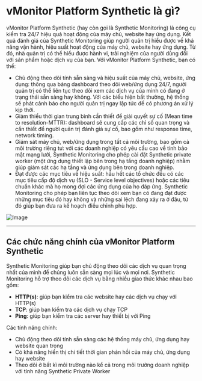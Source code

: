 # vMonitor Platform Synthetic là gì?

vMonitor Platform Synthetic (hay còn gọi là Synthetic Monitoring) là công cụ kiểm tra 24/7 hiệu quả hoạt động của máy chủ, website hay ứng dụng. Kết quả đánh giá của Synthetic Monitoring giúp người quản trị hiểu được về khả năng vận hành, hiệu suất hoạt động của máy chủ, website hay ứng dụng. Từ đó, nhà quản trị có thể hiểu được hành vi, trải nghiệm của người dùng đối với sản phẩm hoặc dịch vụ của bạn. Với vMonitor Platform Synthetic, bạn có thể: 

* Chủ động theo dõi tính sẵn sàng và hiệu suất của máy chủ, website, ứng dụng: thông qua bảng dashboard theo dõi web/ứng dụng 24/7, người quản trị có thể liên tục theo dõi xem các dịch vụ của mình có đang ở trạng thái sẵn sàng hay không. Với các biểu hiện bất thường, hệ thống sẽ phát cảnh báo cho người quản trị ngay lập tức để có phương án xử lý kịp thời.
* Giảm thiểu thời gian trung bình cần thiết để giải quyết sự cố (Mean time to resolution-MTTR): dashboard sẽ cung cấp các chỉ số quan trọng và cần thiết để người quản trị đánh giá sự cố, bao gồm như response time, network timing.
* Giám sát máy chủ, web/ứng dụng trong tất cả môi trường, bao gồm cả môi trường riêng tư: với các doanh nghiệp có yêu cầu cao về tính bảo mật mạng lưới, Synthetic Monitoring cho phép cài đặt Synthetic private worker (một ứng dụng thiết lập bên trong hạ tầng doanh nghiệp) nhằm giúp giám sát các hạ tầng và ứng dụng bên trong doanh nghiệp.
* Đạt được các mục tiêu về hiệu suất: hầu hết các tổ chức đều có các mục tiêu cấp độ dịch vụ (SLO - Service level objectives) hoặc các tiêu chuẩn khác mà họ mong đợi các ứng dụng của họ đáp ứng. Synthetic Monitoring cho phép bạn liên tục theo dõi xem bạn có đang đạt được những mục tiêu đó hay không và những sai lệch đang xảy ra ở đâu, từ đó giúp bạn đưa ra kế hoạch điều chỉnh phù hợp.

![Image](https://github.com/vngcloud/docs/blob/main/Vietnamese/.gitbook/assets/image%20(28)%20(1).png?raw=true)

***

## Các chức năng chính của vMonitor Platform Synthetic 

Synthetic Monitoring giúp bạn chủ động theo dõi các dịch vụ quan trọng nhất của mình để chúng luôn sẵn sàng mọi lúc và mọi nơi. Synthetic Monitoring hỗ trợ theo dõi các dịch vụ bằng nhiều giao thức khác nhau bao gồm:

* **HTTP(s)**: giúp bạn kiểm tra các website hay các dịch vụ chạy với HTTP(s)
* **TCP**: giúp bạn kiểm tra các dịch vụ chạy TCP
* **Ping**: giúp bạn kiểm tra các server hay thiết bị với Ping

Các tính năng chính:

* Chủ động theo dõi tính sẵn sàng các hệ thống máy chủ, ứng dụng hay website quan trọng
* Có khả năng hiển thị chi tiết thời gian phản hồi của máy chủ, ứng dụng hay website
* Theo dõi ở bất kì môi trường nào kể cả trong môi trường doanh nghiệp với tính năng Synthetic Private Worker
